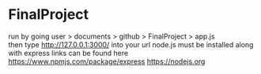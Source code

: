 # FinalProject
 run by going user > documents > github >  FinalProject > app.js  
 then type http://127.0.0.1:3000/ into your url
 node.js must be installed along with express
 links can be found here
 https://www.npmjs.com/package/express
  https://nodejs.org
